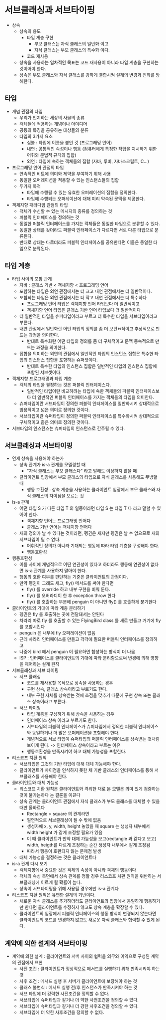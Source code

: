 # 서브클래싱과 서브타이핑
- 상속
  - 상속의 용도
    - 타입 계층 구현
      - 부모 클래스는 자식 클래스의 일반화 이고
      - 자식 클래스는 부모 클래스의 특수화 이다.
    - 코드 재사용 
  - 상속을 사용하는 일차적인 목표는 코드 재사용이 아니라 타입 계층을 구현하는 것이어야 한다.
  - 상속은 부모 클래스와 자식 클래스를 강하게 결합시켜 설계의 변경과 진화를 방해한다.

## 타입
- 개념 관점의 타입
  - 우리가 인지하는 세상의 사물의 종류
  - 객체들에 적용하는 개념이나 아이디어
  - 공통의 특징을 공유하는 대상들의 분류
  - 타입의 3가지 요소
    - 심볼 : 타입에 이름을 붙인 것 (프로그래밍 언어)
    - 내연 : 공통적인 속성이나 행동 (컴퓨터에게 특정한 작업을 지시하기 위한 어휘와 문법적 규칙의 집합)
    - 외연 : 타입에 속하는 객체들의 집합 (자바, 루비, 자바스크립트, C...)
- 프로그래밍 언어 관점의 타입
  - 연속적인 비트에 의미와 제약을 부여하기 위해 사용
  - 동일한 오퍼레이션을 적용할 수 있는 인스턴스들의 집합
  - 두가지 목적
    - 타입에 수행될 수 있는 유효한 오퍼레이션의 집합을 정의한다.
    - 타입에 수행되는 오퍼레이션에 대해 미리 약속된 문맥을 제공한다.
- 객체지향 패러다임 관점의 타입
  - 객체가 수신할 수 있는 메시지의 종류를 정의하는 것
  - 퍼블릭 인터페이스를 정의하는 것
  - 동일한 퍼블릭 인터페이스를 가지는 객체들은 동일한 타입으로 분류할 수 있다.
  - 동일한 상태를 갖더라도 퍼블릭 인터페이스가 다르다면 서로 다른 타입으로 분류된다.
  - 반대로 상태는 다르더라도 퍼블릭 인터페이스를 공유한다면 이들은 동일한 타입으로 분류된다.

## 타입 계층
- 타입 사이의 포함 관계
  - 자바 : 클래스 기반 < 객체지향 < 프로그래밍 언어
  - 포함하는 타입은 외연 관점에서는 더 크고 내연 관점에서는 더 일반적이다.
  - 포함되는 타입은 외연 관점에서는 더 작고 내연 관점에서는 더 특수하다
    - 프로그래밍 언어 타입은 객체지향 언어 타입보다 더 일반적이고
    - 객체지향 언어 타입은 클래스 기반 언어 타입보다 더 일반적이다
  - 더 일반적인 타입을 슈퍼타입이라고 부르고 더 특수한 타입을 서브타입이라고 부른다.
  - 내연 관점에서 일반화란 어떤 타입의 정의를 좀 더 보편ㅂ적이고 추상적으로 만드는 과정을 의미한다.
    - 반대로 특수화란 어떤 타입의 정의를 좀 더 구체적이고 문맥 종속적으로 만드는 과정을 의미한다.
  - 집합을 의미하는 외연의 관점에서 일반적인 타입의 인스턴스 집합은 특수한 타입의 인스턴스 집합을 포함하는 슈퍼셋이다.
    - 반대로 특수한 타입의 인스턴스 집합은 일반적인 타입의 인스턴스 집합에 포함된 서브셋이다.
- 객체지향 프로그래밍과 타입 계층
  - 객체의 타입을 결정하는 것은 퍼블릭 인터페이스다.
    - 일반적인 타입이란 비교하려는 타입에 속한 객체들의 퍼블릭 인터페이스보다 더 일반적인 퍼블릭 인터페이스를 가지는 객체들의 타입을 의미한다.
  - 슈퍼타입이란 서브타입이 정의한 퍼블릭 인터페이스를 일반화시켜 상대적으로 범용적이고 넓은 의미로 정의한 것이다.
  - 서브타입이란 슈퍼타입이 정의한 퍼블릭 인터페이스를 특수화시켜 상대적으로 구체적이고 좁은 의미로 정의한 것이다.
- 서브타입의 인스턴스는 슈퍼타입의 인스턴스로 간주될 수 있다.

## 서브클래싱과 서브타이핑
- 언제 상속을 사용해야 하는가
  - 상속 관계가 is-a 관계를 모델링할 때
    - "자식 클래스는 부모 클래스다" 라고 말해도 이상하지 않을 때
  - 클라이언트 입장에서 부모 클래스의 타입으로 자식 클래스를 사용해도 무방할 때
    - 행동 호환성 : 상속 계층을 사용하는 클라이언트 입장에서 부모 클래스와 자식 클래스의 차이점을 모르는 것
- is-a 관계
  - 어떤 타입 S 가 다른 타입 T 의 일종이라면 타입 S 는 타입 T 다 라고 말할 수 있어야 한다.
    - 객체지향 언어는 프로그래밍 언어다
    - 클래스 기반 언어는 객체지향 언어다
  - 새의 정의가 날 수 있다는 것이라면, 펭귄은 새지만 펭귄은 날 수 없으므로 새의 서브타입이 될 수 없다.
    - 어휘적인 정의가 아니라 기대되는 행동에 따라 타입 계층을 구성해야 한다.
    - 행동호환성
- 행동호환성
  - 이름 사이에 개념적으로 어떤 연관성이 있다고 하더라도 행동에 연관성이 없다면 is-a 관계를 사용하지 말아야 한다.
  - 행동의 호환 여부를 판단하는 기준은 클라이언트의 관점이다.
  - 만약 펭귄이 그래도 새고, fly() 메서드를 써야 한다면
    - fly() 를 override 하고 내부 구현을 비워 둔다.
    - fly() 를 오버라디이 한 후 exception throw 한다
    - fly() 를 호출하는 부분에 penguin 이 아니면 fly() 를 호출하게 분기한다
- 클라이언트의 기대에 따라 계층 분리하기
  - 펭귄은 fly 를 호출하는 곳에 전달돼서는 안된다
  - 차라리 따로 fly 를 호출할 수 있는 FlyingBird class 를 새로 만들고 거기에 fly 를 포함시킨다
  - penguin 은 내부에 fly 오퍼레이션이 없음
  - 근데 차라리 인터페이스를 만들고 각각에 필요한 퍼블릭 인터페이스를 정의하고
  - 나중에 bird 에서 penguin 이 필요하면 합성하는 방식이 더 나음
  - ISP : 인터페이스를 클라이언트의 기대에 따라 분리함으로써 변경에 의해 영향을 제어하는 설계 원칙
- 서브클래싱과 서브 타이핑
  - 서브 클래싱
    - 코드를 재사용할 목적으로 상속을 사용하는 경우
    - 구현 상속, 클래스 상속이라고 부르기도 한다.
    - 내부 구현 자체를 상속받는 것에 초점을 맞추기 때문에 구현 상속 또는 클래스 상속이라고 부른다.
  - 서브 타이핑
    - 타입 계층을 구성하기 위해 상속을 사용하는 경우
    - 인터페이스 상속 이라고 부르기도 한다.
    - 서브타입의 퍼블릭 인터페이스가 슈퍼타입에서 정의한 퍼블릭 인터페이스와 동일하거나 더 많은 오퍼레이션을 포함해야 한다.
    - 개념적으로 서브 타입이 슈퍼타입의 퍼블릭 인터페이스를 상속받는 것처럼 보이게 된다. -> 인터페이스 상속이라고 부르는 이유
    - 행동호환성을 만족시켜야 하고 대체 가능성을 포함한다.
- 리스코프 치환 원칙
  - 서브타입은 그것의 기반 타입에 대해 대체 가능해야 한다.
  - 클라이언트가 차이점을 인식하지 못한 채 기반 클래스의 인터페이스를 통해 서브클래스를 사용해야 한다.
- 클라이언트와 대체 가능성
  - 리스코프 치환 원칙은 클라이언트와 격리한 채로 본 모델은 의미 있게 검증하는 것이 불가는하다 는 결론을 이끈다
  - 상속 관계는 클라이언트 관점에서 자식 클래스가 부모 클래스를 대체할 수 있을 때만 올바르다
    - Rectangle > square 의 관계라면
    - 필연적으로 서브클래싱이 될 수 밖에 없음
    - 생성자에 x, y, width, height 놓았을 때 square 는 생성자 내부에서 width height 가 같게 조정할 필요가 있음
    - 이 때 클라이언트가 만약 대체 가능성을 보고(rectangle 과 같다고 보고) width, heigth를 다르게 조정하는 순간 생성자 내부에서 같게 조정됨
    - 따라서 행동이 호환되지 않는 문제점 발생
  - 대체 가능성을 결정하는 것은 클라이언트다
- is-a 관계 다시 보기
  - 객체지향에서 중요한 것은 객체의 속성이 아니라 객체의 행동이다
  - 객체의 속성 측면에서 상속 관계를 정할 경우 리스코프 치환 원칙을 위반하는 서브클래싱에 이르게 될 확률이 높다.
  - 상속이 서브타이핑을 위해 사용될 경우에만 is-a 관계다
- 리스코프 치환 원칙은 유연한 설계의 기반이다.
  - 새로운 자식 클래스를 추가하더라도 클라이언트의 입장에서 동일하게 행동하기만 한다면 클라이언트를 수정하지 않고도 상속 계층을 확장할 수 있다.
  - 클라이언트의 입장에서 퍼블릭 인터페이스의 행동 방식이 변경되지 않는다면 클라이언트의 코드를 변경하지 않고도 새로운 자식 클래스와 협력할 수 있게 된다.

## 계약에 의한 설계와 서브타이핑
- 계약에 의한 설계 : 클라이언트와 서버 사이의 협력을 의무와 이익으로 구성된 계약의 관점에서 표현
  - 사전 조건 : 클라이언트가 정상적으로 메서드를 실행하기 위해 만족시켜야 하는 것
  - 사후 조건 : 메서드 실행 후 서버가 클라이언트에 보장해야 하는 것
  - 클래스 불변식 : 메서드 실행 전/후 인스턴스가 만족시켜야 하는 것
  - 서브 타입에 더 강력한 사전조건을 정의할 수 없다.
  - 서브타입에 슈퍼타입과 같거나 더 약한 사전조건을 정의할 수 있다.
  - 서브타입에 슈퍼타입과 같거나 더 강한 사후조건을 정의할 수 있다.
  - 서브타입에 더 약한 사후조건을 정의할 수 없다.
